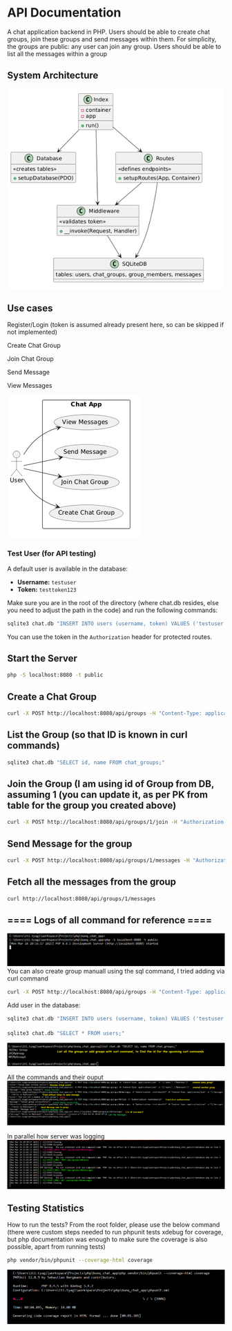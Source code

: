 ## 
# API Documentation
A chat application backend in PHP. Users should be able to create chat
groups, join these groups and send messages within them. For simplicity, the
groups are public: any user can join any group. Users should be able to list all the
messages within a group

## System Architecture

![UML Class Diagram](docs/images/ClassDiagram.PNG)

## Use cases

Register/Login (token is assumed already present here, so can be skipped if not implemented)

Create Chat Group

Join Chat Group

Send Message

View Messages

![Use Case Diagram](docs/images/UseCases.PNG)

### Test User (for API testing)

A default user is available in the database:

- **Username:** `testuser`
- **Token:** `testtoken123`

Make sure you are in the root of the directory (where chat.db resides, else you need to adjust the path in the code) and run the following commands:
```sh
sqlite3 chat.db "INSERT INTO users (username, token) VALUES ('testuser', 'testtoken123');"
```

You can use the token in the `Authorization` header for protected routes.

## Start the Server
```sh 
php -S localhost:8080 -t public
```

## Create a Chat Group
```sh
curl -X POST http://localhost:8080/api/groups -H "Content-Type: application/json" -d "{\"name\": \"MyGroup\"}"
```

## List the Group (so that ID is known in curl commands)
```sh
sqlite3 chat.db "SELECT id, name FROM chat_groups;"
```

## Join the Group (I am using id of Group from DB, assuming 1 (you can update it, as per PK from table for the group you created above)

```sh
curl -X POST http://localhost:8080/api/groups/1/join -H "Authorization: testtoken123"
```

## Send Message for the group

```sh
curl -X POST http://localhost:8080/api/groups/1/messages -H "Authorization: testtoken123" -H "Content-Type: application/json" -d "{\"message\": \"Hello from testuser!\"}"
```

## Fetch all the messages from the group

```sh
curl http://localhost:8080/api/groups/1/messages
```

## ==== Logs of all command for reference ====
![](docs/logs/Start_Server.PNG)
You can also create group manuall using the sql command, I tried adding via curl command
```sh
curl -X POST http://localhost:8080/api/groups -H "Content-Type: application/json" -d "{\"name\": \"MyGroup\"}"
```
Add user in the database:
```sh
sqlite3 chat.db "INSERT INTO users (username, token) VALUES ('testuser', 'testtoken123');" #the same user is mentioned above

sqlite3 chat.db "SELECT * FROM users;"
```
![](docs/logs/ListGroups.PNG)

All the commands and their ouput
![](docs/logs/AllSequence.PNG)

In parallel how server was logging
![](docs/logs/ServerLogs.PNG)

## Testing Statistics
How to run the tests?
From the root folder, please use the below command (there were custom steps needed to run phpunit tests xdebug for coverage, but php documentation was enough to make sure the coverage is also possible, apart from running tests)
```sh
php vendor/bin/phpunit --coverage-html coverage
```
![](docs/images/Running_Tests.png)

